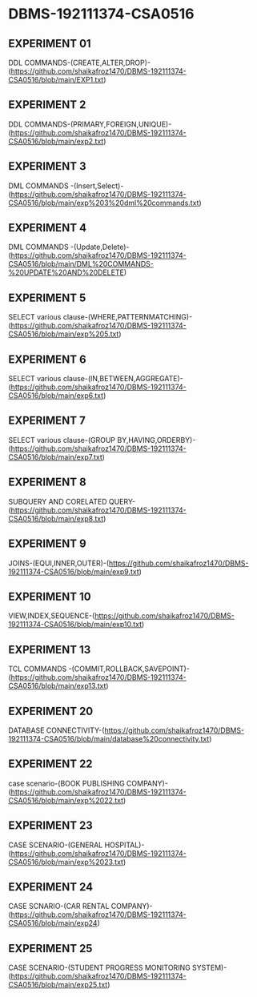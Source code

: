 # DBMS-192111374-CSA0516
## EXPERIMENT 01
DDL COMMANDS-(CREATE,ALTER,DROP)-(https://github.com/shaikafroz1470/DBMS-192111374-CSA0516/blob/main/EXP1.txt)
## EXPERIMENT 2
DDL COMMANDS-(PRIMARY,FOREIGN,UNIQUE)-(https://github.com/shaikafroz1470/DBMS-192111374-CSA0516/blob/main/exp2.txt)
## EXPERIMENT 3
DML COMMANDS -(Insert,Select)- (https://github.com/shaikafroz1470/DBMS-192111374-CSA0516/blob/main/exp%203%20dml%20commands.txt)
## EXPERIMENT 4
DML COMMANDS -(Update,Delete)-(https://github.com/shaikafroz1470/DBMS-192111374-CSA0516/blob/main/DML%20COMMANDS-%20UPDATE%20AND%20DELETE)
## EXPERIMENT 5
SELECT various clause-(WHERE,PATTERNMATCHING)-(https://github.com/shaikafroz1470/DBMS-192111374-CSA0516/blob/main/exp%205.txt)
## EXPERIMENT 6
SELECT various clause-(IN,BETWEEN,AGGREGATE)-(https://github.com/shaikafroz1470/DBMS-192111374-CSA0516/blob/main/exp6.txt)
## EXPERIMENT 7
SELECT various clause-(GROUP BY,HAVING,ORDERBY)-(https://github.com/shaikafroz1470/DBMS-192111374-CSA0516/blob/main/exp7.txt)
## EXPERIMENT 8
SUBQUERY AND CORELATED QUERY-(https://github.com/shaikafroz1470/DBMS-192111374-CSA0516/blob/main/exp8.txt)
## EXPERIMENT 9
JOINS-(EQUI,INNER,OUTER)-(https://github.com/shaikafroz1470/DBMS-192111374-CSA0516/blob/main/exp9.txt)
## EXPERIMENT 10
VIEW,INDEX,SEQUENCE-(https://github.com/shaikafroz1470/DBMS-192111374-CSA0516/blob/main/exp10.txt)
## EXPERIMENT 13
TCL COMMANDS -(COMMIT,ROLLBACK,SAVEPOINT)-(https://github.com/shaikafroz1470/DBMS-192111374-CSA0516/blob/main/exp13.txt)
## EXPERIMENT 20
DATABASE CONNECTIVITY-(https://github.com/shaikafroz1470/DBMS-192111374-CSA0516/blob/main/database%20connectivity.txt)
## EXPERIMENT 22
case scenario-(BOOK PUBLISHING COMPANY)-(https://github.com/shaikafroz1470/DBMS-192111374-CSA0516/blob/main/exp%2022.txt)
## EXPERIMENT 23
CASE SCENARIO-(GENERAL HOSPITAL)-(https://github.com/shaikafroz1470/DBMS-192111374-CSA0516/blob/main/exp%2023.txt)
## EXPERIMENT 24
CASE SCNARIO-(CAR RENTAL COMPANY)-(https://github.com/shaikafroz1470/DBMS-192111374-CSA0516/blob/main/exp24)
## EXPERIMENT 25
CASE SCENARIO-(STUDENT PROGRESS MONITORING SYSTEM)-(https://github.com/shaikafroz1470/DBMS-192111374-CSA0516/blob/main/exp25.txt)
